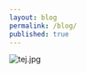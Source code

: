 ```yaml
---
layout: blog
permalink: /blog/
published: true
---
```

![tej.jpg]({{site.baseurl}}/assets/images/tej.jpg)
